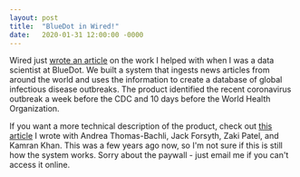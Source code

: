 ```yaml
---
layout: post
title:  "BlueDot in Wired!"
date:   2020-01-31 12:00:00 -0000
---
```


Wired just [wrote an article](https://www.wired.com/story/ai-epidemiologist-wuhan-public-health-warnings/) on the work I helped with when I was a data scientist at BlueDot. We built a system that ingests news articles from around the world and uses the information to create a database of global infectious disease outbreaks. The product identified the recent coronavirus outbreak a week before the CDC and 10 days before the World Health Organization.

If you want a more technical description of the product, check out [this article](https://academic.oup.com/jamia/article-abstract/26/11/1355/5541002) I wrote with Andrea Thomas-Bachli, Jack Forsyth, Zaki Patel, and Kamran Khan. This was a few years ago now, so I'm not sure if this is still how the system works. Sorry about the paywall - just email me if you can't access it online.
